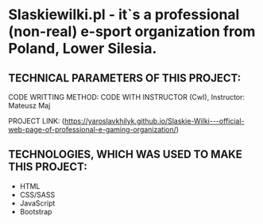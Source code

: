 # Slaskiewilki.pl - it`s a professional (non-real) e-sport organization from Poland, Lower Silesia. 

## TECHNICAL PARAMETERS OF THIS PROJECT:

CODE WRITTING METHOD: CODE WITH INSTRUCTOR (CwI), Instructor: Mateusz Maj

PROJECT LINK: (https://yaroslavkhilyk.github.io/Slaskie-Wilki---official-web-page-of-professional-e-gaming-organization/)

## TECHNOLOGIES, WHICH WAS USED TO MAKE THIS PROJECT:

* HTML
* CSS/SASS
* JavaScript
* Bootstrap
